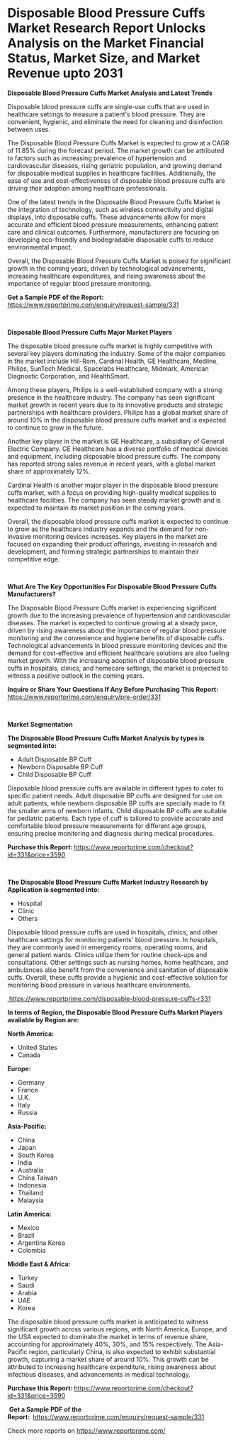 <p><h1>Disposable Blood Pressure Cuffs Market Research Report Unlocks Analysis on the Market Financial Status, Market Size, and Market Revenue upto 2031</h1></p><p><strong>Disposable Blood Pressure Cuffs Market Analysis and Latest Trends</strong></p>
<p><p>Disposable blood pressure cuffs are single-use cuffs that are used in healthcare settings to measure a patient's blood pressure. They are convenient, hygienic, and eliminate the need for cleaning and disinfection between uses.</p><p>The Disposable Blood Pressure Cuffs Market is expected to grow at a CAGR of 11.85% during the forecast period. The market growth can be attributed to factors such as increasing prevalence of hypertension and cardiovascular diseases, rising geriatric population, and growing demand for disposable medical supplies in healthcare facilities. Additionally, the ease of use and cost-effectiveness of disposable blood pressure cuffs are driving their adoption among healthcare professionals.</p><p>One of the latest trends in the Disposable Blood Pressure Cuffs Market is the integration of technology, such as wireless connectivity and digital displays, into disposable cuffs. These advancements allow for more accurate and efficient blood pressure measurements, enhancing patient care and clinical outcomes. Furthermore, manufacturers are focusing on developing eco-friendly and biodegradable disposable cuffs to reduce environmental impact.</p><p>Overall, the Disposable Blood Pressure Cuffs Market is poised for significant growth in the coming years, driven by technological advancements, increasing healthcare expenditures, and rising awareness about the importance of regular blood pressure monitoring.</p></p>
<p><strong>Get a Sample PDF of the Report:&nbsp;</strong> <a href="https://www.reportprime.com/enquiry/request-sample/331">https://www.reportprime.com/enquiry/request-sample/331</a></p>
<p>&nbsp;</p>
<p><strong>Disposable Blood Pressure Cuffs Major Market Players</strong></p>
<p><p>The disposable blood pressure cuffs market is highly competitive with several key players dominating the industry. Some of the major companies in the market include Hill-Rom, Cardinal Health, GE Healthcare, Medline, Philips, SunTech Medical, Spacelabs Healthcare, Midmark, American Diagnostic Corporation, and HealthSmart.</p><p>Among these players, Philips is a well-established company with a strong presence in the healthcare industry. The company has seen significant market growth in recent years due to its innovative products and strategic partnerships with healthcare providers. Philips has a global market share of around 10% in the disposable blood pressure cuffs market and is expected to continue to grow in the future.</p><p>Another key player in the market is GE Healthcare, a subsidiary of General Electric Company. GE Healthcare has a diverse portfolio of medical devices and equipment, including disposable blood pressure cuffs. The company has reported strong sales revenue in recent years, with a global market share of approximately 12%.</p><p>Cardinal Health is another major player in the disposable blood pressure cuffs market, with a focus on providing high-quality medical supplies to healthcare facilities. The company has seen steady market growth and is expected to maintain its market position in the coming years.</p><p>Overall, the disposable blood pressure cuffs market is expected to continue to grow as the healthcare industry expands and the demand for non-invasive monitoring devices increases. Key players in the market are focused on expanding their product offerings, investing in research and development, and forming strategic partnerships to maintain their competitive edge.</p></p>
<p>&nbsp;</p>
<p><strong>What Are The Key Opportunities For Disposable Blood Pressure Cuffs Manufacturers?</strong></p>
<p><p>The Disposable Blood Pressure Cuffs market is experiencing significant growth due to the increasing prevalence of hypertension and cardiovascular diseases. The market is expected to continue growing at a steady pace, driven by rising awareness about the importance of regular blood pressure monitoring and the convenience and hygiene benefits of disposable cuffs. Technological advancements in blood pressure monitoring devices and the demand for cost-effective and efficient healthcare solutions are also fueling market growth. With the increasing adoption of disposable blood pressure cuffs in hospitals, clinics, and homecare settings, the market is projected to witness a positive outlook in the coming years.</p></p>
<p><strong>Inquire or Share Your Questions If Any Before Purchasing This Report:</strong> <a href="https://www.reportprime.com/enquiry/pre-order/331">https://www.reportprime.com/enquiry/pre-order/331</a></p>
<p>&nbsp;</p>
<p><strong>Market Segmentation</strong></p>
<p><strong>The Disposable Blood Pressure Cuffs Market Analysis by types is segmented into:</strong></p>
<p><ul><li>Adult Disposable BP Cuff</li><li>Newborn Disposable BP Cuff</li><li>Child Disposable BP Cuff</li></ul></p>
<p><p>Disposable blood pressure cuffs are available in different types to cater to specific patient needs. Adult disposable BP cuffs are designed for use on adult patients, while newborn disposable BP cuffs are specially made to fit the smaller arms of newborn infants. Child disposable BP cuffs are suitable for pediatric patients. Each type of cuff is tailored to provide accurate and comfortable blood pressure measurements for different age groups, ensuring precise monitoring and diagnosis during medical procedures.</p></p>
<p><strong>Purchase this Report:&nbsp;</strong><a href="https://www.reportprime.com/checkout?id=331&price=3590">https://www.reportprime.com/checkout?id=331&price=3590</a></p>
<p>&nbsp;</p>
<p><strong>The Disposable Blood Pressure Cuffs Market Industry Research by Application is segmented into:</strong></p>
<p><ul><li>Hospital</li><li>Clinic</li><li>Others</li></ul></p>
<p><p>Disposable blood pressure cuffs are used in hospitals, clinics, and other healthcare settings for monitoring patients' blood pressure. In hospitals, they are commonly used in emergency rooms, operating rooms, and general patient wards. Clinics utilize them for routine check-ups and consultations. Other settings such as nursing homes, home healthcare, and ambulances also benefit from the convenience and sanitation of disposable cuffs. Overall, these cuffs provide a hygienic and cost-effective solution for monitoring blood pressure in various healthcare environments.</p></p>
<p><a href="https://www.reportprime.com/disposable-blood-pressure-cuffs-r331">&nbsp;https://www.reportprime.com/disposable-blood-pressure-cuffs-r331</a></p>
<p><strong>In terms of Region, the Disposable Blood Pressure Cuffs Market Players available by Region are:</strong></p>
<p>
    <p> <strong> North America: </strong>
        <ul>
            <li>United States</li>
            <li>Canada</li>
        </ul>
        </p> 
    <p> <strong> Europe: </strong>
        <ul>
            <li>Germany</li>
            <li>France</li>
            <li>U.K.</li>
            <li>Italy</li>
            <li>Russia</li>
        </ul>
        </p> 
    <p> <strong> Asia-Pacific: </strong>
        <ul>
            <li>China</li>
            <li>Japan</li>
            <li>South Korea</li>
            <li>India</li>
            <li>Australia</li>
            <li>China Taiwan</li>
            <li>Indonesia</li>
            <li>Thailand</li>
            <li>Malaysia</li>
        </ul>
        </p> 
    <p> <strong> Latin America: </strong>
        <ul>
            <li>Mexico</li>
            <li>Brazil</li>
            <li>Argentina Korea</li>
            <li>Colombia</li>
        </ul>
        </p> 
    <p> <strong> Middle East & Africa: </strong>
        <ul>
            <li>Turkey</li>
            <li>Saudi</li>
            <li>Arabia</li>
            <li>UAE</li>
            <li>Korea</li>
        </ul>
    </p>
    </p>
<p><p>The disposable blood pressure cuffs market is anticipated to witness significant growth across various regions, with North America, Europe, and the USA expected to dominate the market in terms of revenue share, accounting for approximately 40%, 30%, and 15% respectively. The Asia-Pacific region, particularly China, is also expected to exhibit substantial growth, capturing a market share of around 10%. This growth can be attributed to increasing healthcare expenditure, rising awareness about infectious diseases, and advancements in medical technology.</p></p>
<p><strong>Purchase this Report: </strong><a href="https://www.reportprime.com/checkout?id=331&price=3590">https://www.reportprime.com/checkout?id=331&price=3590</a></p>
<p>&nbsp;<strong>Get a Sample PDF of the Report:&nbsp;&nbsp;</strong><a href="https://www.reportprime.com/enquiry/request-sample/331">https://www.reportprime.com/enquiry/request-sample/331</a></p>
<p><strong></strong></p>
<p>Check more reports on <a href="https://www.reportprime.com/">https://www.reportprime.com/</a></p>